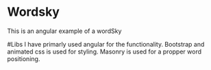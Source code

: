 # Wordsky
This is an angular example of a wordSky

#Libs
I have primarly used angular for the functionality. 
Bootstrap and animated css is used for styling.
Masonry is used for a propper word positioning.
